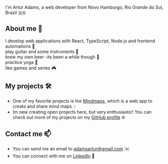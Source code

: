 I'm Artur Adams, a web developer from Novo Hamburgo, Rio Grande do Sul, Brazil 🇧🇷

## About me 💬

I develop web applications with React, TypeScript, Node.js and frontend automations 🚀<br/>
play guitar and some instruments 🎸<br/>
brew my own beer -its been a while though 🍻 <br/>
practice yoga 🧘 <br/>
like games and series 🎮 <br/>

## My projects 🛠️

- One of my favorite projects is the [Mindmaps](https://github.com/adamsartur/mindmaps), which is a web app to create and share mind maps 💡 <br/>
- Im new creating open projects here, but very enthusiastic! You can check out more of my projects on my [GitHub profile](https://github.com/adamsartur) 🌐

## Contact me 📫

- You can send me an email to adamsartur@gmail.com ✉️ <br/>
- You can connect with me on [LinkedIn](https://www.linkedin.com/in/arturadams/) 💼
